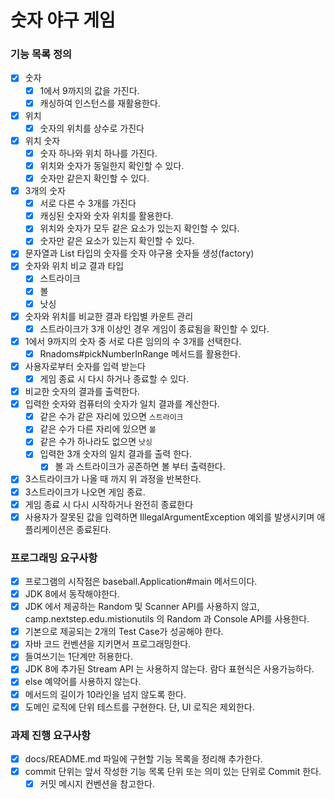 # 숫자 야구 게임

### 기능 목록 정의
- [x] 숫자
    - [x] 1에서 9까지의 값을 가진다.
    - [x] 캐싱하여 인스턴스를 재활용한다.
- [x] 위치
    - [x] 숫자의 위치를 상수로 가진다
- [x] 위치 숫자
    - [x] 숫자 하나와 위치 하나를 가진다.
    - [x] 위치와 숫자가 동일한지 확인할 수 있다.
    - [x] 숫자만 같은지 확인할 수 있다.
- [x] 3개의 숫자
    - [x] 서로 다른 수 3개를 가진다
    - [x] 캐싱된 숫자와 숫자 위치를 활용한다.
    - [x] 위치와 숫자가 모두 같은 요소가 있는지 확인할 수 있다.
    - [x] 숫자만 같은 요소가 있는지 확인할 수 있다.
- [x] 문자열과 List 타입의 숫자를 숫자 야구용 숫자들 생성(factory)
- [x] 숫자와 위치 비교 결과 타입
    - [x] 스트라이크
    - [x] 볼
    - [x] 낫싱
- [x] 숫자와 위치를 비교한 결과 타입별 카운트 관리
    - [x] 스트라이크가 3개 이상인 경우 게임이 종료됨을 확인할 수 있다.
- [x] 1에서 9까지의 숫자 중 서로 다른 임의의 수 3개를 선택한다.
    - [x] Rnadoms#pickNumberInRange 메서드를 활용한다.
- [x] 사용자로부터 숫자를 입력 받는다
    - [x] 게임 종료 시 다시 하거나 종료할 수 있다.
- [x] 비교한 숫자의 결과를 출력한다.
- [x] 입력한 숫자와 컴퓨터의 숫자가 일치 결과를 계산한다.
    - [x] 같은 수가 같은 자리에 있으면 `스트라이크`
    - [x] 같은 수가 다른 자리에 있으면 `볼`
    - [x] 같은 수가 하나라도 없으면 `낫싱`
    - [x] 입력한 3개 숫자의 일치 결과를 출력 한다.
        - [x] 볼 과 스트라이크가 공존하면 볼 부터 출력한다.
- [x] 3스트라이크가 나올 때 까지 위 과정을 반복한다.
- [x] 3스트라이크가 나오면 게임 종료.
- [x] 게임 종료 시 다시 시작하거나 완전히 종료한다
- [x] 사용자가 잘못된 값을 입력하면 IllegalArgumentException 예외를 발생시키며 애플리케이션은 종료된다.

### 프로그래밍 요구사항
- [x] 프로그램의 시작점은 baseball.Application#main 메서드이다.
- [x] JDK 8에서 동작해야한다.
- [x] JDK 에서 제공하는 Random 및 Scanner API를 사용하지 않고, camp.nextstep.edu.mistionutils 의 Random 과 Console API를 사용한다.
- [x] 기본으로 제공되는 2개의 Test Case가 성공해야 한다.
- [x] 자바 코드 컨벤션을 지키면서 프로그래밍한다.
- [x] 들여쓰기는 1단계만 허용한다.
- [x] JDK 8에 추가된 Stream API 는 사용하지 않는다. 람다 표현식은 사용가능하다.
- [x] else 예약어를 사용하지 않는다.
- [x] 메서드의 길이가 10라인을 넘지 않도록 한다.
- [x] 도메인 로직에 단위 테스트를 구현한다. 단, UI 로직은 제외한다.

### 과제 진행 요구사항
- [x] docs/README.md 파일에 구현할 기능 목록을 정리해 추가한다.
- [x] commit 단위는 앞서 작성한 기능 목록 단위 또는 의미 있는 단위로 Commit 한다.
    - [x] 커밋 메시지 컨벤션을 참고한다.
